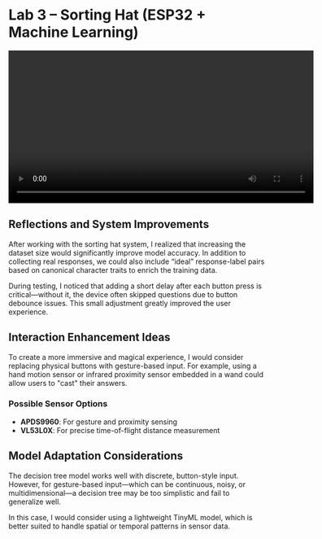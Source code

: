 # Lab 3 – Sorting Hat (ESP32 + Machine Learning)



<video src="demo.mp4" controls width="600"></video>




## Reflections and System Improvements

After working with the sorting hat system, I realized that increasing the dataset size would significantly improve model accuracy. In addition to collecting real responses, we could also include “ideal” response-label pairs based on canonical character traits to enrich the training data.

During testing, I noticed that adding a short delay after each button press is critical—without it, the device often skipped questions due to button debounce issues. This small adjustment greatly improved the user experience.

## Interaction Enhancement Ideas

To create a more immersive and magical experience, I would consider replacing physical buttons with gesture-based input. For example, using a hand motion sensor or infrared proximity sensor embedded in a wand could allow users to "cast" their answers.

### Possible Sensor Options

- **APDS9960**: For gesture and proximity sensing  
- **VL53L0X**: For precise time-of-flight distance measurement  

## Model Adaptation Considerations

The decision tree model works well with discrete, button-style input. However, for gesture-based input—which can be continuous, noisy, or multidimensional—a decision tree may be too simplistic and fail to generalize well.

In this case, I would consider using a lightweight TinyML model, which is better suited to handle spatial or temporal patterns in sensor data.
